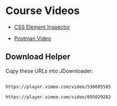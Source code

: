 # Course Videos 

- [CSS Element Inspector](https://player.vimeo.com/video/536605585)

- [Postman Video](https://player.vimeo.com/video/695029282)

  

## Download Helper

  

Copy these URLs into JDownloader:

  

```

https://player.vimeo.com/video/536605585

https://player.vimeo.com/video/695029282

```